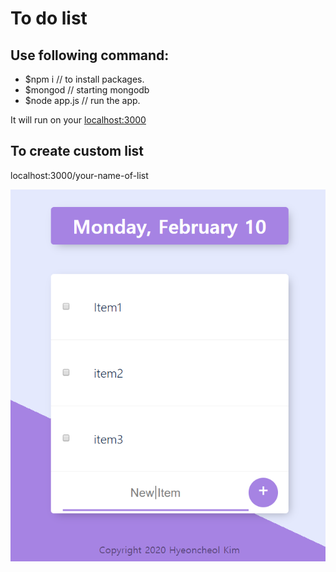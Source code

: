 
# To do list

## Use following command:
 * $npm i  // to install packages.
 * $mongod // starting mongodb
 * $node app.js // run the app.

It will run on your <localhost:3000>

## To create custom list
 localhost:3000/your-name-of-list
  
![Screenshot](img/todolist.png)
